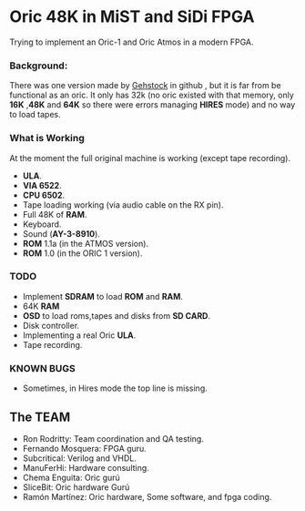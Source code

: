 # Oric 48K in MiST and SiDi FPGA
 
Trying to implement an Oric-1 and Oric Atmos in a modern FPGA.

### Background:

There was one version made by [Gehstock](https://github.com/Gehstock/Mist_FPGA/tree/master/Computer_MiST/OricInFPGA_MiST) in github , but it is far from be functional as an oric. It only has 32k (no oric existed with that memory, only **16K** ,**48K** and **64K** so there were errors managing **HIRES** mode)  and no way to load tapes.

### What is Working

At the moment the full original machine is working (except tape recording).
* **ULA**.
* **VIA 6522**.
* **CPU 6502**.
* Tape loading working (via audio cable on the RX pin).
* Full 48K of **RAM**.
* Keyboard.
* Sound (**AY-3-8910**).
* **ROM** 1.1a (in the ATMOS version).
* **ROM** 1.0 (in the ORIC 1 version).

### TODO
 * Implement **SDRAM** to load **ROM** and **RAM**.
 * 64K **RAM**
 * **OSD** to load roms,tapes and disks from **SD CARD**. 
 * Disk controller.
 * Implementing a real Oric **ULA**.
 * Tape recording. 

### KNOWN BUGS

   * Sometimes, in Hires mode the top line is missing.

## The TEAM

   * Ron Rodritty:  Team coordination and QA testing.
   * Fernando Mosquera: FPGA guru.
   * Subcritical: Verilog and VHDL.
   * ManuFerHi: Hardware consulting.
   * Chema Enguita: Oric gurú
   * SliceBit: Oric hardware Gurú 
   * Ramón Martínez:  Oric hardware, Some software, and fpga coding.
